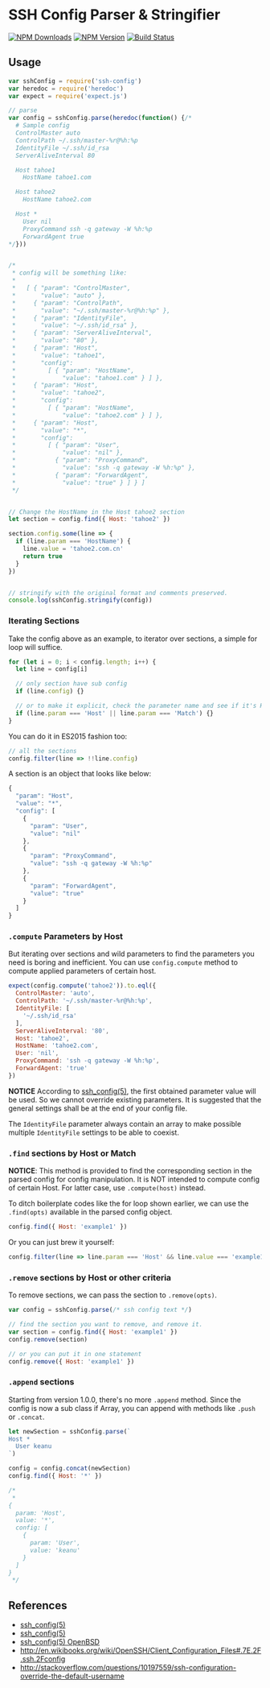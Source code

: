 # SSH Config Parser & Stringifier

[![NPM Downloads](https://img.shields.io/npm/dm/ssh-config.svg?style=flat)](https://www.npmjs.com/package/ssh-config)
[![NPM Version](http://img.shields.io/npm/v/ssh-config.svg?style=flat)](https://www.npmjs.com/package/ssh-config)
[![Build Status](https://travis-ci.org/dotnil/ssh-config.svg)](https://travis-ci.org/dotnil/ssh-config)


## Usage

```js
var sshConfig = require('ssh-config')
var heredoc = require('heredoc')
var expect = require('expect.js')

// parse
var config = sshConfig.parse(heredoc(function() {/*
  # Sample config
  ControlMaster auto
  ControlPath ~/.ssh/master-%r@%h:%p
  IdentityFile ~/.ssh/id_rsa
  ServerAliveInterval 80

  Host tahoe1
    HostName tahoe1.com

  Host tahoe2
    HostName tahoe2.com

  Host *
    User nil
    ProxyCommand ssh -q gateway -W %h:%p
    ForwardAgent true
*/}))


/*
 * config will be something like:
 *
 *   [ { "param": "ControlMaster",
 *       "value": "auto" },
 *     { "param": "ControlPath",
 *       "value": "~/.ssh/master-%r@%h:%p" },
 *     { "param": "IdentityFile",
 *       "value": "~/.ssh/id_rsa" },
 *     { "param": "ServerAliveInterval",
 *       "value": "80" },
 *     { "param": "Host",
 *       "value": "tahoe1",
 *       "config":
 *         [ { "param": "HostName",
 *             "value": "tahoe1.com" } ] },
 *     { "param": "Host",
 *       "value": "tahoe2",
 *       "config":
 *         [ { "param": "HostName",
 *             "value": "tahoe2.com" } ] },
 *     { "param": "Host",
 *       "value": "*",
 *       "config":
 *         [ { "param": "User",
 *             "value": "nil" },
 *           { "param": "ProxyCommand",
 *             "value": "ssh -q gateway -W %h:%p" },
 *           { "param": "ForwardAgent",
 *             "value": "true" } ] } ]
 */


// Change the HostName in the Host tahoe2 section
let section = config.find({ Host: 'tahoe2' })

section.config.some(line => {
  if (line.param === 'HostName') {
    line.value = 'tahoe2.com.cn'
    return true
  }
})


// stringify with the original format and comments preserved.
console.log(sshConfig.stringify(config))
```


### Iterating Sections

Take the config above as an example, to iterator over sections, a simple for
loop will suffice.

```js
for (let i = 0; i < config.length; i++) {
  let line = config[i]

  // only section have sub config
  if (line.config) {}

  // or to make it explicit, check the parameter name and see if it's Host or Match
  if (line.param === 'Host' || line.param === 'Match') {}
}
```

You can do it in ES2015 fashion too:

```js
// all the sections
config.filter(line => !!line.config)
```

A section is an object that looks like below:

```js
{
  "param": "Host",
  "value": "*",
  "config": [
    {
      "param": "User",
      "value": "nil"
    },
    {
      "param": "ProxyCommand",
      "value": "ssh -q gateway -W %h:%p"
    },
    {
      "param": "ForwardAgent",
      "value": "true"
    }
  ]
}
```


### `.compute` Parameters by Host

But iterating over sections and wild parameters to find the parameters you need
is boring and inefficient. You can use `config.compute` method to compute
applied parameters of certain host.

```js
expect(config.compute('tahoe2')).to.eql({
  ControlMaster: 'auto',
  ControlPath: '~/.ssh/master-%r@%h:%p',
  IdentityFile: [
    '~/.ssh/id_rsa'
  ],
  ServerAliveInterval: '80',
  Host: 'tahoe2',
  HostName: 'tahoe2.com',
  User: 'nil',
  ProxyCommand: 'ssh -q gateway -W %h:%p',
  ForwardAgent: 'true'
})
```

**NOTICE** According to [ssh_config(5)][ssh_config], the first obtained
parameter value will be used. So we cannot override existing parameters. It is
suggested that the general settings shall be at the end of your config file.

The `IdentityFile` parameter always contain an array to make possible multiple
`IdentityFile` settings to be able to coexist.


### `.find` sections by Host or Match

**NOTICE**: This method is provided to find the corresponding section in the
parsed config for config manipulation. It is NOT intended to compute config
of certain Host. For latter case, use `.compute(host)` instead.

To ditch boilerplate codes like the for loop shown earlier, we can use the
`.find(opts)` available in the parsed config object.

```js
config.find({ Host: 'example1' })
```

Or you can just brew it yourself:

```js
config.filter(line => line.param === 'Host' && line.value === 'example1').shift()
```


### `.remove` sections by Host or other criteria

To remove sections, we can pass the section to `.remove(opts)`.

```js
var config = sshConfig.parse(/* ssh config text */)

// find the section you want to remove, and remove it.
var section = config.find({ Host: 'example1' })
config.remove(section)

// or you can put it in one statement
config.remove({ Host: 'example1' })
```


### `.append` sections

Starting from version 1.0.0, there's no more `.append` method. Since the config
is now a sub class if Array, you can append with methods like `.push` or `.concat`.

```js
let newSection = sshConfig.parse(`
Host *
  User keanu
`)

config = config.concat(newSection)
config.find({ Host: '*' })

/*
 *
{
  param: 'Host',
  value: '*',
  config: [
    {
      param: 'User',
      value: 'keanu'
    }
  ]
}
 */

```


## References

- [ssh_config(5)][ssh_config]
- [ssh_config(5)][ssh_config_die]
- [ssh_config(5) OpenBSD][ssh_config_openbsd]
- http://en.wikibooks.org/wiki/OpenSSH/Client_Configuration_Files#.7E.2F.ssh.2Fconfig
- http://stackoverflow.com/questions/10197559/ssh-configuration-override-the-default-username


[ssh_config]: https://www.freebsd.org/cgi/man.cgi?query=ssh_config&sektion=5
[ssh_config_die]: http://linux.die.net/man/5/ssh_config
[ssh_config_openbsd]: http://www.openbsd.org/cgi-bin/man.cgi/OpenBSD-current/man5/ssh_config.5?query=ssh_config&arch=i386
